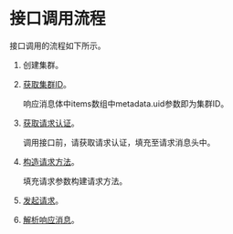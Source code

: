 # 接口调用流程<a name="cce_02_0003"></a>

接口调用的流程如下所示。

1.  创建集群。
2.  [获取集群ID](获取指定项目下的集群.md)。

    响应消息体中items数组中metadata.uid参数即为集群ID。

3.  [获取请求认证](认证鉴权.md)。

    调用接口前，请获取请求认证，填充至请求消息头中。

4.  [构造请求方法](构造请求.md#section10555351105412)。

    填充请求参数构建请求方法。

5.  [发起请求](构造请求.md#section140743661613)。
6.  [解析响应消息](构造请求.md#section034615592583)。

